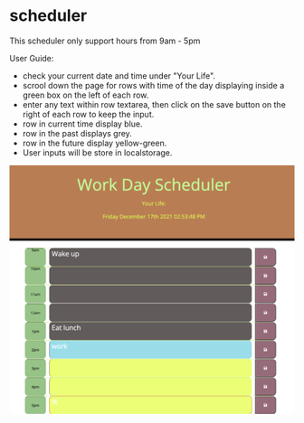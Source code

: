 # scheduler

This scheduler only support hours from 9am - 5pm

User Guide:

- check your current date and time under "Your Life".
- scrool down the page for rows with time of the day displaying inside a green box on the left of each row.
- enter any text within row textarea, then click on the save button on the right of each row to keep the input.
- row in current time display blue.
- row in the past displays grey.
- row in the future display yellow-green.
- User inputs will be store in localstorage.

![](assets/img/ScreenShot.png)
